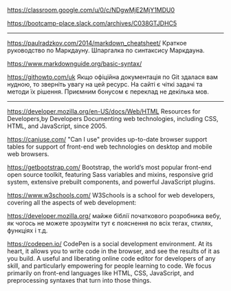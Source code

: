 https://classroom.google.com/u/0/c/NDgwMjE2MjY1MDU0

https://bootcamp-place.slack.com/archives/C038GTJDHC5

----------------------
https://paulradzkov.com/2014/markdown_cheatsheet/
Краткое руководство по Маркдауну. Шпаргалка по синтаксису Маркдауна.

https://www.markdownguide.org/basic-syntax/

https://githowto.com/uk
Якщо офіційна документація по Git здалася вам нудною, то зверніть увагу на цей ресурс.
На сайті є чіткі задачі та методи їх рішення. Приємним бонусом є переклад не декілька мов.

---------------------
https://developer.mozilla.org/en-US/docs/Web/HTML
Resources for Developers,by Developers
Documenting web technologies, including CSS, HTML, and JavaScript, since 2005.

https://caniuse.com/
"Can I use" provides up-to-date browser support tables for support of front-end web technologies on desktop and mobile web browsers.

https://getbootstrap.com/
Bootstrap, the world’s most popular front-end open source toolkit, featuring Sass variables and mixins, responsive grid system, extensive prebuilt components, and powerful JavaScript plugins.

https://www.w3schools.com/
W3Schools is a school for web developers, covering all the aspects of web development:

https://developer.mozilla.org/
 майже біблії початкового розробника вебу, як чогось не можете зрозуміти тут є пояснення по всіх тегах, стилях, функціях і т.д.

https://codepen.io/
CodePen is a social development environment. At its heart, it allows you to write code in the browser, and see the results of it as you build. A useful and liberating online code editor for developers of any skill, and particularly empowering for people learning to code. We focus primarily on front-end languages like HTML, CSS, JavaScript, and preprocessing syntaxes that turn into those things.
